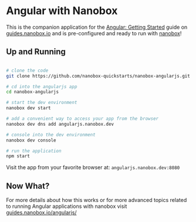 # Angular with Nanobox
This is the companion application for the [Angular: Getting Started](https://guides.nanobox.io/angularjs/) guide on [guides.nanobox.io](https://guides.nanobox.io) and is pre-configured and ready to run with [nanobox](https://desktop.nanobox.io/)!

## Up and Running

``` bash

# clone the code
git clone https://github.com/nanobox-quickstarts/nanobox-angularjs.git

# cd into the angularjs app
cd nanobox-angularjs

# start the dev environment
nanobox dev start

# add a convenient way to access your app from the browser
nanobox dev dns add angularjs.nanobox.dev

# console into the dev environment
nanobox dev console

# run the application
npm start
```

Visit the app from your favorite browser at: `angularjs.nanobox.dev:8080`

## Now What?
For more details about how this works or for more advanced topics related to running Angular applications with nanobox visit [guides.nanobox.io/angularjs/](https://guides.nanobox.io/angularjs/)
